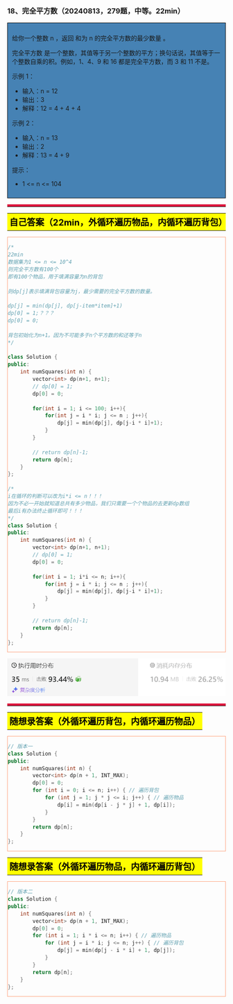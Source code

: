 ### 18、完全平方数（20240813，279题，中等。22min）
<div style="border: 1px solid black; padding: 10px; background-color: SteelBlue;">

给你一个整数 n ，返回 和为 n 的完全平方数的最少数量 。

完全平方数 是一个整数，其值等于另一个整数的平方；换句话说，其值等于一个整数自乘的积。例如，1、4、9 和 16 都是完全平方数，而 3 和 11 不是。

 

示例 1：

- 输入：n = 12
- 输出：3 
- 解释：12 = 4 + 4 + 4

示例 2：

- 输入：n = 13
- 输出：2
- 解释：13 = 4 + 9
 
提示：

- 1 <= n <= 104

  </p>
</div>

<hr style="border-top: 5px solid #DC143C;">
<table>
  <tr>
    <td bgcolor="Yellow" style="padding: 5px; border: 0px solid black;">
      <span style="font-weight: bold; font-size: 20px;color: black;">
      自己答案（22min，外循环遍历物品，内循环遍历背包）
      </span>
    </td>
  </tr>
</table>
<div style="padding: 0px; border: 1.5px solid LightSalmon; margin-bottom: 10px;">

```C++
/*
22min
数据集为1 <= n <= 10^4
则完全平方数有100个
即有100个物品，用于填满容量为n的背包

则dp[j]表示填满背包容量为j，最少需要的完全平方数的数量。

dp[j] = min(dp[j], dp[j-item*item]+1)
dp[0] = 1;？？？
dp[0] = 0;

背包初始化为n+1。因为不可能多于n个平方数的和还等于n
*/

class Solution {
public:
    int numSquares(int n) {
        vector<int> dp(n+1, n+1);
        // dp[0] = 1;
        dp[0] = 0;

        for(int i = 1; i <= 100; i++){
            for(int j = i * i; j <= n ; j++){
                dp[j] = min(dp[j], dp[j-i * i]+1);
            }
        }

        // return dp[n]-1;
        return dp[n];
    }
};

/*
i在循环的判断可以改为i*i <= n！！！
因为不必一开始就知道总共有多少物品，我们只需要一个个物品的去更新dp数组
最后i有办法终止循环即可！！！
*/ 
class Solution {
public:
    int numSquares(int n) {
        vector<int> dp(n+1, n+1);
        // dp[0] = 1;
        dp[0] = 0;

        for(int i = 1; i*i <= n; i++){
            for(int j = i * i; j <= n ; j++){
                dp[j] = min(dp[j], dp[j-i * i]+1);
            }
        }

        // return dp[n]-1;
        return dp[n];
    }
};
```

</div>

![alt text](image/c2e5713f753ee2b12e129ac5b36c220.png)

<hr style="border-top: 5px solid #DC143C;">

<table>
  <tr>
    <td bgcolor="Yellow" style="padding: 5px; border: 0px solid black;">
      <span style="font-weight: bold; font-size: 20px;color: black;">
      随想录答案（外循环遍历背包，内循环遍历物品）
      </span>
    </td>
  </tr>
</table>

<div style="padding: 0px; border: 1.5px solid LightSalmon; margin-bottom: 10px">

```C++
// 版本一
class Solution {
public:
    int numSquares(int n) {
        vector<int> dp(n + 1, INT_MAX);
        dp[0] = 0;
        for (int i = 0; i <= n; i++) { // 遍历背包
            for (int j = 1; j * j <= i; j++) { // 遍历物品
                dp[i] = min(dp[i - j * j] + 1, dp[i]);
            }
        }
        return dp[n];
    }
};
```
</div>

<table>
  <tr>
    <td bgcolor="Yellow" style="padding: 5px; border: 0px solid black;">
      <span style="font-weight: bold; font-size: 20px;color: black;">
      随想录答案（外循环遍历物品，内循环遍历背包）
      </span>
    </td>
  </tr>
</table>

<div style="padding: 0px; border: 1.5px solid LightSalmon; margin-bottom: 10px">

```C++
// 版本二
class Solution {
public:
    int numSquares(int n) {
        vector<int> dp(n + 1, INT_MAX);
        dp[0] = 0;
        for (int i = 1; i * i <= n; i++) { // 遍历物品
            for (int j = i * i; j <= n; j++) { // 遍历背包
                dp[j] = min(dp[j - i * i] + 1, dp[j]);
            }
        }
        return dp[n];
    }
};
```
</div>
